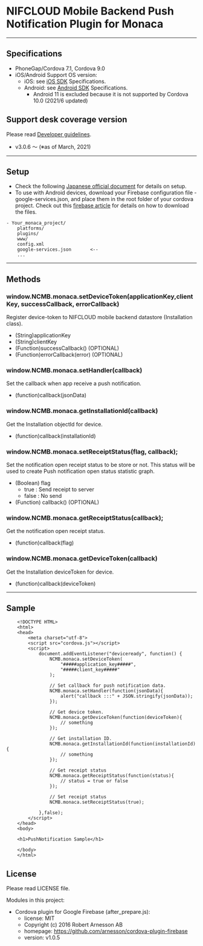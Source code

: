 # NIFCLOUD Mobile Backend Push Notification Plugin for Monaca

---

## Specifications

 - PhoneGap/Cordova 7.1, Cordova 9.0
 - iOS/Android Support OS version:
    - iOS: see [iOS SDK](https://github.com/NIFCLOUD-mbaas/ncmb_ios) Specifications.
    - Android: see [Android SDK](https://github.com/NIFCLOUD-mbaas/ncmb_android) Specifications.
        - Android 11 is excluded because it is not supported by Cordova 10.0 (2021/6 updated)

## Support desk coverage version

Please read [Developer guidelines](https://mbaas.nifcloud.com/doc/current/common/dev_guide.html#SDK%E3%81%AB%E3%81%A4%E3%81%84%E3%81%A6).

- v3.0.6 ～ (※as of March, 2021)

---

## Setup

* Check the following [Japanese official document](https://mbaas.nifcloud.com/doc/current/push/basic_usage_javascript.html#%E3%83%97%E3%83%83%E3%82%B7%E3%83%A5%E9%80%9A%E7%9F%A5%E3%81%AE%E5%8F%97%E4%BF%A1(Monaca)) for details on setup.
* To use with Android devices, download your Firebase configuration file - google-services.json, and place them in the root folder of your cordova project.  Check out this [firebase article](https://support.google.com/firebase/answer/7015592) for details on how to download the files.

```
- Your_monaca_project/
    platforms/
    plugins/
    www/
    config.xml
    google-services.json       <--
    ...
```
---

## Methods

### window.NCMB.monaca.setDeviceToken(applicationKey,clientKey, successCallback, errorCallback)

Register device-token to NIFCLOUD mobile backend datastore (Installation class).

 - (String)applicationKey
 - (String)clientKey
 - (Function)successCallback() (OPTIONAL)
 - (Function)errorCallback(error) (OPTIONAL)

### window.NCMB.monaca.setHandler(callback)

Set the callback when app receive a push notification.

- (function)callback(jsonData)

### window.NCMB.monaca.getInstallationId(callback)

Get the Installation objectId for device.

- (function)callback(installationId)

### window.NCMB.monaca.setReceiptStatus(flag, callback);

Set the notification open receipt status to be store or not.
This status will be used to create Push notification open status statistic graph.

- (Boolean) flag
    - true : Send receipt to server
    - false : No send
- (Function) callback() (OPTIONAL)

### window.NCMB.monaca.getReceiptStatus(callback);

Get the notification open receipt status.

- (function)callback(flag)

### window.NCMB.monaca.getDeviceToken(callback)

Get the Installation deviceToken for device.

- (function)callback(deviceToken)


---

## Sample

```
    <!DOCTYPE HTML>
    <html>
    <head>
        <meta charset="utf-8">
        <script src="cordova.js"></script>
        <script>
            document.addEventListener("deviceready", function() {
                NCMB.monaca.setDeviceToken(
                    "#####application_key#####",
                    "#####client_key#####"
                );

                // Set callback for push notification data.
                NCMB.monaca.setHandler(function(jsonData){
                    alert("callback :::" + JSON.stringify(jsonData));
                });

                // Get device token.
                NCMB.monaca.getDeviceToken(function(deviceToken){
                    // something
                });

                // Get installation ID.
                NCMB.monaca.getInstallationId(function(installationId){
                    // something
                });

                // Get receipt status
                NCMB.monaca.getReceiptStatus(function(status){
                    // status = true or false
                });

                // Set receipt status
                NCMB.monaca.setReceiptStatus(true);

            },false);                
        </script>
    </head>
    <body>

    <h1>PushNotification Sample</h1>

    </body>
    </html>
```

## License

Please read LICENSE file.

Modules in this project:
- Cordova plugin for Google Firebase (after_prepare.js):
    - license: MIT
    - Copyright (c) 2016 Robert Arnesson AB
    - homepage: https://github.com/arnesson/cordova-plugin-firebase
    - version: v1.0.5

